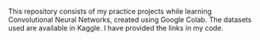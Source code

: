 This repository consists of my practice projects while learning Convolutional Neural Networks, created using Google Colab. The datasets used are available in Kaggle. I have provided the links in my code.
